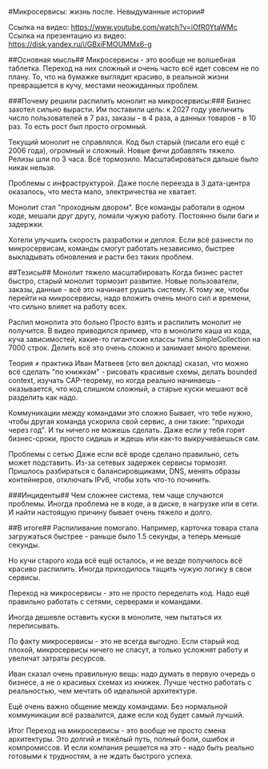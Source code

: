 #Микросервисы: жизнь после. Невыдуманные истории#

Ссылка на видео: https://www.youtube.com/watch?v=iOfR0YtaWMc
Ссылка на презентацию из видео: https://disk.yandex.ru/i/GBxiFMOUMMx6-g

##Основная мысль##
Микросервисы - это вообще не волшебная таблетка. Переход на них сложный и очень часто всё идет совсем не по плану. То, что на бумажке выглядит красиво, в реальной жизни превращается в кучу, местами неожиданных проблем.

###Почему решили распилить монолит на микросервисы:###
Бизнес захотел сильно вырасти.
Им поставили цель: к 2027 году увеличить число пользователей в 7 раз, заказы - в 4 раза, а данных товаров - в 10 раз. То есть рост был просто огромный.

Текущий монолит не справлялся.
Код был старый (писали его ещё с 2006 года), огромный и сложный. Новые фичи добавлять тяжело. Релизы шли по 3 часа. Всё тормозило. Масштабироваться дальше было никак нельзя.

Проблемы с инфраструктурой.
Даже после переезда в 3 дата-центра оказалось, что места мало, электричества не хватает.

Монолит стал "проходным двором".
Все команды работали в одном коде, мешали друг другу, ломали чужую работу. Постоянно были баги и задержки.

Хотели улучшить скорость разработки и деплоя.
Если всё разнести по микросервисам, команды смогут работать независимо, быстрее выкладывать обновления и расти без таких проблем.

##Тезисы##
Монолит тяжело масштабировать
Когда бизнес растет быстро, старый монолит тормозит развитие. Новые пользователи, заказы, данные - всё это начинает рушить систему. К тому же, чтобы перейти на микросервисы, надо вложить очень много сил и времени, что сильно влияет на работу всех.

Распил монолита это больно
Просто взять и распилить монолит не получится. В видео приводился пример, что в монолите каша из кода, куча зависимостей, какие-то гигантские классы типа SimpleCollection на 7000 строк. Делить всё это очень сложно и занимает много времени.

Теория ≠ практика
Иван Матвеев (кто вел доклад) сказал, что можно всё сделать "по книжкам" - рисовать красивые схемы, делать bounded context, изучать CAP-теорему, но когда реально начинаешь - оказывается, что код слишком сложный, а старые куски мешают всё разделить как надо.

Коммуникации между командами это сложно
Бывает, что тебе нужно, чтобы другая команда ускорила свой сервис, а они такие: "приходи через год". И ты ничего не можешь сделать. Даже если у тебя горят бизнес-сроки, просто сидишь и ждешь или как-то выкручиваешься сам.

Проблемы с сетью
Даже если всё вроде сделано правильно, сеть может подставить. Из-за сетевых задержек сервисы тормозят. Пришлось разбираться с балансировщиками, DNS, менять образы контейнеров, отключать IPv6, чтобы хоть что-то починить.

###Инциденты##
Чем сложнее система, тем чаще случаются проблемы. Иногда проблема не в коде, а в диске, в нагрузке или в сети. И найти настоящую причину бывает очень тяжело и долго.

##В итоге##
Распиливание помогало. Например, карточка товара стала загружаться быстрее - раньше было 1.5 секунды, а теперь меньше секунды.

Но кучи старого кода всё ещё осталось, и не везде получилось всё красиво распилить. Иногда приходилось тащить чужую логику в свои сервисы.

Переход на микросервисы - это не просто переделать код. Надо ещё правильно работать с сетями, серверами и командами.

Иногда дешевле оставить куски в монолите, чем пытаться их переписывать.

По факту микросервисы - это не всегда выгодно. Если старый код плохой, микросервисы ничего не спасут, а только усложнят работу и увеличат затраты ресурсов.

Иван сказал очень правильную вещь: надо думать в первую очередь о бизнесе, а не о красивых схемах из книжек. Лучше честно работать с реальностью, чем мечтать об идеальной архитектуре.

Ещё очень важно общение между командами. Без нормальной коммуникации всё развалится, даже если код будет самый лучший.

Итог
Переход на микросервисы - это вообще не просто смена архитектуры. Это долгий и тяжёлый путь, полный боли, ошибок и компромиссов. И если компания решается на это - надо быть реально готовыми к трудностям, а не ждать быстрого успеха.
